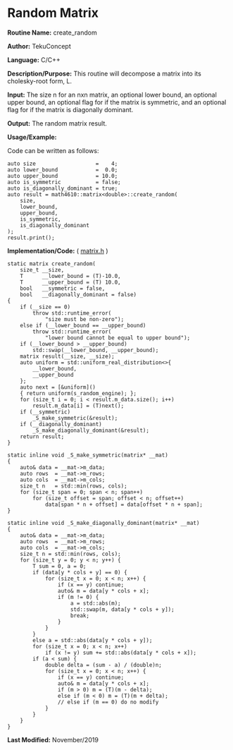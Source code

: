 # Random Matrix

**Routine Name:** create_random

**Author:** TekuConcept

**Language:** C/C++

**Description/Purpose:** This routine will decompose a matrix into its cholesky-root form, L.

**Input:** The size n for an nxn matrix, an optional lower bound, an optional upper bound, an optional flag for if the matrix is symmetric, and an optional flag for if the matrix is diagonally dominant.

**Output:** The random matrix result.

**Usage/Example:**

Code can be written as follows:

    auto size                   =    4;
    auto lower_bound            =  0.0;
    auto upper_bound            = 10.0;
    auto is_symmetric           = false;
    auto is_diagonally_dominant = true;
    auto result = math4610::matrix<double>::create_random(
        size,
        lower_bound,
        upper_bound,
        is_symmetric,
        is_diagonally_dominant
    );
    result.print();

**Implementation/Code:** ( [matrix.h](https://github.com/TekuConcept/math4610/blob/master/modules/include/matrix.h) )

    static matrix create_random(
        size_t __size,
        T      __lower_bound = (T)-10.0,
        T      __upper_bound = (T) 10.0,
        bool   __symmetric = false,
        bool   __diagonally_dominant = false)
    {
        if (__size == 0)
            throw std::runtime_error(
                "size must be non-zero");
        else if (__lower_bound == __upper_bound)
            throw std::runtime_error(
                "lower bound cannot be equal to upper bound");
        if (__lower_bound > __upper_bound)
            std::swap(__lower_bound, __upper_bound);
        matrix result(__size, __size);
        auto uniform = std::uniform_real_distribution<>{
            __lower_bound,
            __upper_bound
        };
        auto next = [&uniform]()
        { return uniform(s_random_engine); };
        for (size_t i = 0; i < result.m_data.size(); i++)
            result.m_data[i] = (T)next();
        if (__symmetric)
            _S_make_symmetric(&result);
        if (__diagonally_dominant)
            _S_make_diagonally_dominant(&result);
        return result;
    }

    static inline void _S_make_symmetric(matrix* __mat)
    {
        auto& data = __mat->m_data;
        auto rows  = __mat->m_rows;
        auto cols  = __mat->m_cols;
        size_t n   = std::min(rows, cols);
        for (size_t span = 0; span < n; span++)
            for (size_t offset = span; offset < n; offset++)
                data[span * n + offset] = data[offset * n + span];
    }

    static inline void _S_make_diagonally_dominant(matrix* __mat)
    {
        auto& data = __mat->m_data;
        auto rows  = __mat->m_rows;
        auto cols  = __mat->m_cols;
        size_t n = std::min(rows, cols);
        for (size_t y = 0; y < n; y++) {
            T sum = 0, a = 0;
            if (data[y * cols + y] == 0) {
                for (size_t x = 0; x < n; x++) {
                    if (x == y) continue;
                    auto& m = data[y * cols + x];
                    if (m != 0) {
                        a = std::abs(m);
                        std::swap(m, data[y * cols + y]);
                        break;
                    }
                }
            }
            else a = std::abs(data[y * cols + y]);
            for (size_t x = 0; x < n; x++)
                if (x != y) sum += std::abs(data[y * cols + x]);
            if (a < sum) {
                double delta = (sum - a) / (double)n;
                for (size_t x = 0; x < n; x++) {
                    if (x == y) continue;
                    auto& m = data[y * cols + x];
                    if (m > 0) m = (T)(m - delta);
                    else if (m < 0) m = (T)(m + delta);
                    // else if (m == 0) do no modify
                }
            }
        }
    }

**Last Modified:** November/2019
